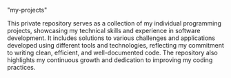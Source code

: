 "my-projects" 

This private repository serves as a collection of my individual programming projects, showcasing my technical skills and experience in software development. It includes solutions to various challenges and applications developed using different tools and technologies, reflecting my commitment to writing clean, efficient, and well-documented code. The repository also highlights my continuous growth and dedication to improving my coding practices.
